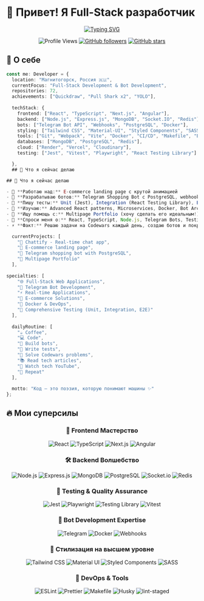 # 👋 Привет! Я Full-Stack разработчик 

<div align="center">
  
[![Typing SVG](https://readme-typing-svg.herokuapp.com?font=Fira+Code&weight=600&size=28&pause=1000&color=6366F1&center=true&vCenter=true&width=600&lines=Full-Stack+Developer;React+%7C+TypeScript+Expert;Bot+Developer+%F0%9F%A4%96;72+Repositories+%26+Counting;Always+Learning+New+Tech)](https://git.io/typing-svg)


</div>

<div align="center">
  
![Profile Views](https://komarev.com/ghpvc/?username=w1llow1sp&color=6366f1&style=for-the-badge)
[![GitHub followers](https://img.shields.io/github/followers/w1llow1sp?style=for-the-badge&color=6366f1)](https://github.com/w1llow1sp)
[![GitHub stars](https://img.shields.io/github/stars/w1llow1sp?style=for-the-badge&color=6366f1)](https://github.com/w1llow1sp)

</div>

## 🚀 О себе

```typescript
const me: Developer = {
  location: "Магнитогорск, Россия 🇷🇺",
  currentFocus: "Full-Stack Development & Bot Development",
  repositories: 72,
  achievements: ["Quickdraw", "Pull Shark x2", "YOLO"],
  
  techStack: {
    frontend: ["React", "TypeScript", "Next.js", "Angular"],
    backend: ["Node.js", "Express.js", "MongoDB", "Socket.IO", "Redis"],
    bots: ["Telegram Bot API", "Webhooks", "PostgreSQL", "Docker"],
    styling: ["Tailwind CSS", "Material-UI", "Styled Components", "SASS"],
    tools: ["Git", "Webpack", "Vite", "Docker", "CI/CD", "Makefile", "ESLint", "Prettier", "Husky", "lint-staged"],
    databases: ["MongoDB", "PostgreSQL", "Redis"],
    cloud: ["Render", "Vercel", "Cloudinary"],
    testing: ["Jest", "Vitest", "Playwright", "React Testing Library"]

  },
  ## 🎯 Что я сейчас делаю

## 🎯 Что я сейчас делаю

- 🔭 **Работаю над:** E-commerce landing page с крутой анимацией
- 🤖 **Разрабатываю ботов:** Telegram Shopping Bot с PostgreSQL, webhook-интеграцией и Docker
- 🧪 **Пишу тесты:** Unit (Jest), Integration (React Testing Library), E2E (Playwright)
- 🌱 **Изучаю:** Advanced React patterns, Microservices, Docker, Bot Architecture, Redis caching
- 👯 **Ищу помощь с:** Multipage Portfolio (хочу сделать его идеальным!)
- 💬 **Спроси меня о:** React, TypeScript, Node.js, Telegram Bots, Testing, или любых веб-технологиях
- ⚡ **Факт:** Решаю задачи на Codewars каждый день, создаю ботов и покрываю код тестами! 🥷🤖🧪

  currentProjects: [
    "💬 Chattify - Real-time chat app",
    "🛒 E-commerce landing page", 
    "🤖 Telegram shopping bot with PostgreSQL",
    "🎨 Multipage Portfolio"
  ],
  
specialties: [
    "🌐 Full-Stack Web Applications",
    "🤖 Telegram Bot Development", 
    "⚡ Real-time Applications",
    "🛒 E-commerce Solutions",
    "🐳 Docker & DevOps",
    "🧪 Comprehensive Testing (Unit, Integration, E2E)"
  ],
  
  dailyRoutine: [
    "☕ Coffee",
    "💻 Code",
    "🤖 Build bots",
    "🧪 Write tests",
    "🧩 Solve Codewars problems",
    "📚 Read tech articles",
    "🎥 Watch tech YouTube",
    "🔄 Repeat"
  ],
  
  motto: "Код — это поэзия, которую понимают машины ✨"
};
```

## 🔥 Мои суперсилы

<div align="center">

### 🎯 Frontend Мастерство
![React](https://img.shields.io/badge/React-20232A?style=for-the-badge&logo=react&logoColor=61DAFB)
![TypeScript](https://img.shields.io/badge/TypeScript-007ACC?style=for-the-badge&logo=typescript&logoColor=white)
![Next.js](https://img.shields.io/badge/Next.js-000000?style=for-the-badge&logo=next.js&logoColor=white)
![Angular](https://img.shields.io/badge/Angular-DD0031?style=for-the-badge&logo=angular&logoColor=white)

### 🛠️ Backend Волшебство  
![Node.js](https://img.shields.io/badge/Node.js-43853D?style=for-the-badge&logo=node.js&logoColor=white)
![Express.js](https://img.shields.io/badge/Express.js-404D59?style=for-the-badge)
![MongoDB](https://img.shields.io/badge/MongoDB-4EA94B?style=for-the-badge&logo=mongodb&logoColor=white)
![PostgreSQL](https://img.shields.io/badge/PostgreSQL-316192?style=for-the-badge&logo=postgresql&logoColor=white)
![Socket.io](https://img.shields.io/badge/Socket.io-black?style=for-the-badge&logo=socket.io&badgeColor=010101)
![Redis](https://img.shields.io/badge/Redis-DC382D?style=for-the-badge&logo=redis&logoColor=white)

### 🧪 Testing & Quality Assurance
![Jest](https://img.shields.io/badge/Jest-C21325?style=for-the-badge&logo=jest&logoColor=white)
![Playwright](https://img.shields.io/badge/Playwright-2EAD33?style=for-the-badge&logo=playwright&logoColor=white)
![Testing Library](https://img.shields.io/badge/Testing%20Library-E33332?style=for-the-badge&logo=testing-library&logoColor=white)
![Vitest](https://img.shields.io/badge/Vitest-6E9F18?style=for-the-badge&logo=vitest&logoColor=white)


### 🤖 Bot Development Expertise
![Telegram](https://img.shields.io/badge/Telegram-2CA5E0?style=for-the-badge&logo=telegram&logoColor=white)
![Docker](https://img.shields.io/badge/Docker-2496ED?style=for-the-badge&logo=docker&logoColor=white)
![Webhooks](https://img.shields.io/badge/Webhooks-FF6B6B?style=for-the-badge&logo=webhook&logoColor=white)

### 🎨 Стилизация на высшем уровне
![Tailwind CSS](https://img.shields.io/badge/Tailwind_CSS-38B2AC?style=for-the-badge&logo=tailwind-css&logoColor=white)
![Material UI](https://img.shields.io/badge/Material--UI-0081CB?style=for-the-badge&logo=material-ui&logoColor=white)
![Styled Components](https://img.shields.io/badge/styled--components-DB7093?style=for-the-badge&logo=styled-components&logoColor=white)
![SASS](https://img.shields.io/badge/SASS-hotpink.svg?style=for-the-badge&logo=SASS&logoColor=white)

### 🔧 DevOps & Tools
![ESLint](https://img.shields.io/badge/ESLint-4B3263?style=for-the-badge&logo=eslint&logoColor=white)
![Prettier](https://img.shields.io/badge/Prettier-F7B93E?style=for-the-badge&logo=prettier&logoColor=black)
![Makefile](https://img.shields.io/badge/Makefile-427819?style=for-the-badge&logo=gnu&logoColor=white)
![Husky](https://img.shields.io/badge/Husky-42B883?style=for-the-badge&logo=git&logoColor=white)
![lint-staged](https://img.shields.io/badge/lint--staged-FF6B6B?style=for-the-badge&logo=git&logoColor=white)

</div>
